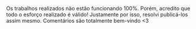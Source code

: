 Os trabalhos realizados não estão funcionando 100%. Porém, acredito que todo o esforço realizado é válido! Justamente por isso, resolvi publicá-los assim mesmo.
Comentários são totalmente bem-vindo <3
